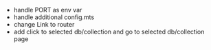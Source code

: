 - handle PORT as env var
- handle additional config.mts
- change Link to router
- add click to selected db/collection and go to selected db/collection page